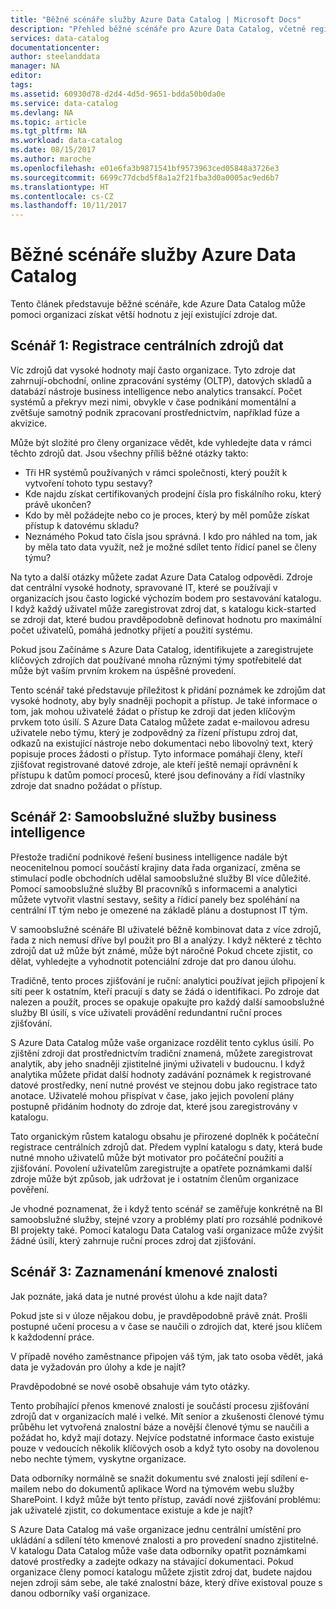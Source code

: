 ```yaml
---
title: "Běžné scénáře služby Azure Data Catalog | Microsoft Docs"
description: "Přehled běžné scénáře pro Azure Data Catalog, včetně registrace a zjišťování zdrojů dat vysoké hodnoty, povolení samoobslužné služby business intelligence a zaznamenávání stávajících znalostí o zdrojích dat a procesy."
services: data-catalog
documentationcenter: 
author: steelanddata
manager: NA
editor: 
tags: 
ms.assetid: 60930d78-d2d4-4d5d-9651-bdda50b0da0e
ms.service: data-catalog
ms.devlang: NA
ms.topic: article
ms.tgt_pltfrm: NA
ms.workload: data-catalog
ms.date: 08/15/2017
ms.author: maroche
ms.openlocfilehash: e01e6fa3b9871541bf9573963ced05848a3726e3
ms.sourcegitcommit: 6699c77dcbd5f8a1a2f21fba3d0a0005ac9ed6b7
ms.translationtype: HT
ms.contentlocale: cs-CZ
ms.lasthandoff: 10/11/2017
---
```

# <a name="azure-data-catalog-common-scenarios"></a>Běžné scénáře služby Azure Data Catalog
Tento článek představuje běžné scénáře, kde Azure Data Catalog může pomoci organizaci získat větší hodnotu z její existující zdroje dat.

## <a name="scenario-1-registration-of-central-data-sources"></a>Scénář 1: Registrace centrálních zdrojů dat
Víc zdrojů dat vysoké hodnoty mají často organizace. Tyto zdroje dat zahrnují-obchodní, online zpracování systémy (OLTP), datových skladů a databází nástroje business intelligence nebo analytics transakcí. Počet systémů a překryv mezi nimi, obvykle v čase podnikání momentální a zvětšuje samotný podnik zpracovaní prostřednictvím, například fúze a akvizice.

Může být složité pro členy organizace vědět, kde vyhledejte data v rámci těchto zdrojů dat. Jsou všechny příliš běžné otázky takto:

* Tři HR systémů používaných v rámci společnosti, který použít k vytvoření tohoto typu sestavy?
* Kde najdu získat certifikovaných prodejní čísla pro fiskálního roku, který právě ukončen?
* Kdo by měl požádejte nebo co je proces, který by měl pomůže získat přístup k datovému skladu?
* Neznámého Pokud tato čísla jsou správná. I kdo pro náhled na tom, jak by měla tato data využít, než je možné sdílet tento řídicí panel se členy týmu?

Na tyto a další otázky můžete zadat Azure Data Catalog odpovědi. Zdroje dat centrální vysoké hodnoty, spravované IT, které se používají v organizacích jsou často logické výchozím bodem pro sestavování katalogu. I když každý uživatel může zaregistrovat zdroj dat, s katalogu kick-started se zdroji dat, které budou pravděpodobně definovat hodnotu pro maximální počet uživatelů, pomáhá jednotky přijetí a použití systému. 

Pokud jsou Začínáme s Azure Data Catalog, identifikujete a zaregistrujete klíčových zdrojích dat používané mnoha různými týmy spotřebitelé dat může být vaším prvním krokem na úspěšné provedení.

Tento scénář také představuje příležitost k přidání poznámek ke zdrojům dat vysoké hodnoty, aby byly snadněji pochopit a přístup. Je také informace o tom, jak mohou uživatelé žádat o přístup ke zdroji dat jeden klíčovým prvkem toto úsilí. S Azure Data Catalog můžete zadat e-mailovou adresu uživatele nebo týmu, který je zodpovědný za řízení přístupu zdroj dat, odkazů na existující nástroje nebo dokumentaci nebo libovolný text, který popisuje proces žádosti o přístup. Tyto informace pomáhají členy, kteří zjišťovat registrované datové zdroje, ale kteří ještě nemají oprávnění k přístupu k datům pomocí procesů, které jsou definovány a řídí vlastníky zdroje dat snadno požádat o přístup.

## <a name="scenario-2-self-service-business-intelligence"></a>Scénář 2: Samoobslužné služby business intelligence
Přestože tradiční podnikové řešení business intelligence nadále být neocenitelnou pomocí součástí krajiny data řada organizací, změna se stimulací podle obchodních udělal samoobslužné služby BI více důležité. Pomocí samoobslužné služby BI pracovníků s informacemi a analytici můžete vytvořit vlastní sestavy, sešity a řídicí panely bez spoléhání na centrální IT tým nebo je omezené na základě plánu a dostupnost IT tým.

V samoobslužné scénáře BI uživatelé běžně kombinovat data z více zdrojů, řada z nich nemusí dříve byl použit pro BI a analýzy. I když některé z těchto zdrojů dat už může být známé, může být náročné Pokud chcete zjistit, co dělat, vyhledejte a vyhodnotit potenciální zdroje dat pro danou úlohu.

Tradičně, tento proces zjišťování je ruční: analytici používat jejich připojení k síti peer k ostatním, kteří pracují s daty se žádá o identifikaci. Po zdroje dat nalezen a použít, proces se opakuje opakujte pro každý další samoobslužné služby BI úsilí, s více uživateli provádění redundantní ruční proces zjišťování.

S Azure Data Catalog může vaše organizace rozdělit tento cyklus úsilí. Po zjištění zdroji dat prostřednictvím tradiční znamená, můžete zaregistrovat analytik, aby jeho snadněji zjistitelné jinými uživateli v budoucnu. I když analytika můžete přidat další hodnoty zadávání poznámek k registrované datové prostředky, není nutné provést ve stejnou dobu jako registrace tato anotace. Uživatelé mohou přispívat v čase, jako jejich povolení plány postupně přidáním hodnoty do zdroje dat, které jsou zaregistrovány v katalogu.

Tato organickým růstem katalogu obsahu je přirozené doplněk k počáteční registrace centrálních zdrojů dat. Předem vyplní katalogu s daty, která bude nutné mnoho uživatelů může být motivator pro počáteční použití a zjišťování. Povolení uživatelům zaregistrujte a opatřete poznámkami další zdroje může být způsob, jak udržovat je i ostatním členům organizace pověření.

Je vhodné poznamenat, že i když tento scénář se zaměřuje konkrétně na BI samoobslužné služby, stejné vzory a problémy platí pro rozsáhlé podnikové BI projekty také. Pomocí katalogu Data Catalog vaší organizace může zvýšit žádné úsilí, který zahrnuje ruční proces zdroj dat zjišťování.

## <a name="scenario-3-capturing-tribal-knowledge"></a>Scénář 3: Zaznamenání kmenové znalosti
Jak poznáte, jaká data je nutné provést úlohu a kde najít data?

Pokud jste si v úloze nějakou dobu, je pravděpodobně právě znát. Prošli postupné učení procesu a v čase se naučili o zdrojích dat, které jsou klíčem k každodenní práce.

V případě nového zaměstnance připojen váš tým, jak tato osoba vědět, jaká data je vyžadován pro úlohy a kde je najít?

Pravděpodobné se nové osobě obsahuje vám tyto otázky.

Tento probíhající přenos kmenové znalosti je součástí procesu zjišťování zdrojů dat v organizacích malé i velké. Mít senior a zkušenosti členové týmu průběhu let vytvořená znalostní báze a novější členové týmu se naučili a požádat ho, když mají dotazy. Nejvíce podstatné informace často existuje pouze v vedoucích několik klíčových osob a když tyto osoby na dovolenou nebo nechte týmem, vyskytne organizace.

Data odborníky normálně se snažit dokumentu své znalosti její sdílení e-mailem nebo do dokumentů aplikace Word na týmovém webu služby SharePoint. I když může být tento přístup, zavádí nové zjišťování problému: jak uživatelé zjistit, co dokumentace existuje a kde je najít?

S Azure Data Catalog má vaše organizace jednu centrální umístění pro ukládání a sdílení této kmenové znalosti a pro provedení snadno zjistitelné. V katalogu Data Catalog může vaše data odborníky opatřit poznámkami datové prostředky a zadejte odkazy na stávající dokumentaci. Pokud organizace členy pomocí katalogu můžete zjistit zdroj dat, budete najdou nejen zdroji sám sebe, ale také znalostní báze, který dříve existoval pouze s danou odborníky vaší organizace.
